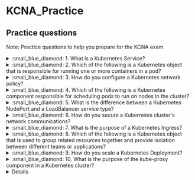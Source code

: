 # KCNA_Practice

## Practice questions

Note: Practice questions to help you prepare for the KCNA exam

<details close>
<summary> :small_blue_diamond: 1. What is a Kubernetes Service?</summary>
<br>

1. A container runtime that manages pods
2. A way to expose a set of pods as a network service
3. A Kubernetes add-on that provides log aggregation and search
4. A tool for automatically scaling pods based on resource usage
Answer: 2
  
<summary> 🔽: Explaining: A Kubernetes Service is an abstraction layer that provides a stable IP address and DNS name for accessing a set of pods in a Kubernetes cluster. Services are used to expose pods to the network and allow other components, both internal and external to the cluster, to communicate with the pods.</summary>


</details>

<details close>

  <summary> :small_blue_diamond: 2. Which of the following is a Kubernetes object that is responsible for running one or more containers in a pod?</summary>
<br>

1. Service
2. Deployment
3. Node
4. Pod
  
Answer: 4  

</details>

<details close>

<summary> :small_blue_diamond: 3. How do you configure a Kubernetes network policy?</summary>
<br>

1. Using annotations in the pod definition
2. By adding labels to the pod metadata
3. By creating a YAML file that defines the policy
4. By running a Kubernetes command from the command line
  
Answer: 3

</details>

<details close>

<summary> :small_blue_diamond: 4. Which of the following is a Kubernetes component responsible for scheduling pods to run on nodes in the cluster?</summary>
<br>

1. kubelet
2. kube-proxy
3. kube-scheduler
4. kube-controller-manager
  
Answer: 3

</details>

<details close>

<summary> :small_blue_diamond: 5. What is the difference between a Kubernetes NodePort and a LoadBalancer service type?</summary>
<br>

1. NodePort provides access to the pods from within the cluster, while LoadBalancer provides access from outside the cluster.
2. NodePort provides access to the pods from outside the cluster, while LoadBalancer provides access from within the cluster.
3. NodePort uses a specific port on each node to forward traffic to the pod, while LoadBalancer uses an external load balancer to distribute traffic to the pods.
4. NodePort and LoadBalancer are the same thing, just different names for the same service type.
  
Answer: 3

</details>

<details close>  
  
<summary> :small_blue_diamond: 6. How do you secure a Kubernetes cluster's network communications? </summary>
<br>

1. By using SSL/TLS encryption for all traffic
2. By setting up a firewall on each node in the cluster
3. By using a network policy to control traffic flow between pods
4. By limiting access to the Kubernetes API server to only authorized users)

Answer: 1  

</details>

<details close>

<summary> :small_blue_diamond: 7. What is the purpose of a Kubernetes Ingress? </summary>
<br>

1. To provide secure access to the Kubernetes API server
2. To route external traffic to the correct pod or service within the cluster
3. To manage container images and repositories within the cluster
4. To provide automated scaling of pods based on resource usage
  
Answer: 2

</details>

<details close>

<summary> :small_blue_diamond: 8. Which of the following is a Kubernetes object that is used to group related resources together and provide isolation between different teams or applications? </summary>
<br>

1. Namespace
2. Deployment
3. Pod
4. Service

Answer: 1

</details>

<details close>

<summary> :small_blue_diamond: 9. How do you scale a Kubernetes Deployment? </summary>
<br>

1. By adjusting the number of replicas in the Deployment definition
2. By adjusting the resource limits of the pods in the Deployment
3. By adding or removing nodes from the cluster
4. By changing the container image used in the Deployment

Answer: 1  
</details>

<details close>

<summary> :small_blue_diamond: 10. What is the purpose of the kube-proxy component in a Kubernetes cluster? </summary>
<br>

1. To monitor the health of the nodes in the cluster
2. To provide load balancing for traffic to the pods
3. To manage the deployment of new containers to the cluster
4. To provide a secure connection to the Kubernetes API server
  
Answer: 2

</details>

<details close>  

